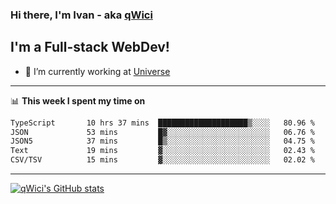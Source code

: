 ### Hi there, I'm Ivan - aka [qWici][website]

## I'm a Full-stack WebDev!
- 🔭 I’m currently working at [Universe][universe]

---

📊 **This week I spent my time on**
<!--START_SECTION:waka-->

```txt
TypeScript       10 hrs 37 mins  ████████████████████▒░░░░   80.96 %
JSON             53 mins         █▓░░░░░░░░░░░░░░░░░░░░░░░   06.76 %
JSON5            37 mins         █▒░░░░░░░░░░░░░░░░░░░░░░░   04.75 %
Text             19 mins         ▓░░░░░░░░░░░░░░░░░░░░░░░░   02.43 %
CSV/TSV          15 mins         ▓░░░░░░░░░░░░░░░░░░░░░░░░   02.02 %
```

<!--END_SECTION:waka-->

---

[![qWici's GitHub stats](https://github-readme-stats.vercel.app/api?username=qWici)](https://github.com/qWici/github-readme-stats)

[website]: https://devkucher.com
[twitter]: https://twitter.com/KucherDev
[linkedin]: https://www.linkedin.com/in/ivankucher
[universe]: https://universeapps.limited
